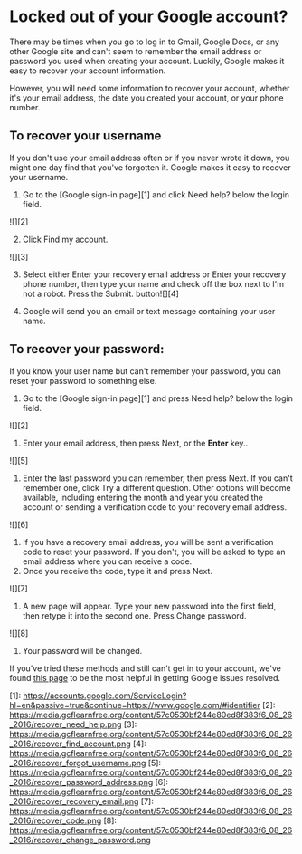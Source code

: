 # Locked out of your Google account?

There may be times when you go to log in to Gmail, Google Docs, or any other Google site and can't seem to remember the email address or password you used when creating your account. Luckily, Google makes it easy to recover your account information.

However, you will need some information to recover your account, whether it's your email address, the date you created your account, or your phone number.

## To recover your username

If you don't use your email address often or if you never wrote it down, you might one day find that you've forgotten it. Google makes it easy to recover your username.

1. Go to the [Google sign-in page][1] and click Need help? below the login field.

  ![][2]

2. Click Find my account.

  ![][3]

3. Select either Enter your recovery email address or Enter your recovery phone number, then type your name and check off the box next to I'm not a robot. Press the Submit. button![][4]

4. Google will send you an email or text message containing your user name.

## To recover your password:

If you know your user name but can't remember your password, you can reset your password to something else.

1. Go to the [Google sign-in page][1] and press Need help? below the login field.

![][2]

1. Enter your email address, then press Next, or the **Enter** key..

![][5]

1. Enter the last password you can remember, then press Next. If you can't remember one, click Try a different question. Other options will become available, including entering the month and year you created the account or sending a verification code to your recovery email address.

![][6]

1. If you have a recovery email address, you will be sent a verification code to reset your password. If you don't, you will be asked to type an email address where you can receive a code.
2. Once you receive the code, type it and press Next.

![][7]

1. A new page will appear. Type your new password into the first field, then retype it into the second one. Press Change password.

![][8]

1. Your password will be changed.

If you've tried these methods and still can't get in to your account, we've found [this page][9] to be the most helpful in getting Google issues resolved.

[1]: <https://accounts.google.com/ServiceLogin?hl=en&passive=true&continue=https://www.google.com/#identifier> [2]: <https://media.gcflearnfree.org/content/57c0530bf244e80ed8f383f6_08_26_2016/recover_need_help.png> [3]: <https://media.gcflearnfree.org/content/57c0530bf244e80ed8f383f6_08_26_2016/recover_find_account.png> [4]: <https://media.gcflearnfree.org/content/57c0530bf244e80ed8f383f6_08_26_2016/recover_forgot_username.png> [5]: <https://media.gcflearnfree.org/content/57c0530bf244e80ed8f383f6_08_26_2016/recover_password_address.png> [6]: <https://media.gcflearnfree.org/content/57c0530bf244e80ed8f383f6_08_26_2016/recover_recovery_email.png> [7]: <https://media.gcflearnfree.org/content/57c0530bf244e80ed8f383f6_08_26_2016/recover_code.png> [8]: <https://media.gcflearnfree.org/content/57c0530bf244e80ed8f383f6_08_26_2016/recover_change_password.png>

[9]: https://support.google.com/accounts/?hl=en#topic=3382296
